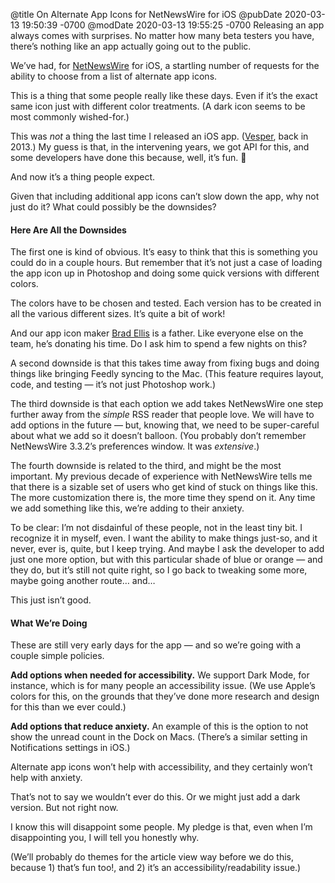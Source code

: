 @title On Alternate App Icons for NetNewsWire for iOS
@pubDate 2020-03-13 19:50:39 -0700
@modDate 2020-03-13 19:55:25 -0700
Releasing an app always comes with surprises. No matter how many beta testers you have, there’s nothing like an app actually going out to the public.

We’ve had, for [NetNewsWire](https://ranchero.com/netnewswire/) for iOS, a startling number of requests for the ability to choose from a list of alternate app icons.

This is a thing that some people really like these days. Even if it’s the exact same icon just with different color treatments. (A dark icon seems to be most commonly wished-for.)

This was *not* a thing the last time I released an iOS app. ([Vesper](https://github.com/brentsimmons/Vesper), back in 2013.) My guess is that, in the intervening years, we got API for this, and some developers have done this because, well, it’s fun. 🍕

And now it’s a thing people expect.

Given that including additional app icons can’t slow down the app, why not just do it? What could possibly be the downsides?

#### Here Are All the Downsides

The first one is kind of obvious. It’s easy to think that this is something you could do in a couple hours. But remember that it’s not just a case of loading the app icon up in Photoshop and doing some quick versions with different colors.

The colors have to be chosen and tested. Each version has to be created in all the various different sizes. It’s quite a bit of work!

And our app icon maker [Brad Ellis](https://twitter.com/bradellis) is a father. Like everyone else on the team, he’s donating his time. Do I ask him to spend a few nights on this?

A second downside is that this takes time away from fixing bugs and doing things like bringing Feedly syncing to the Mac. (This feature requires layout, code, and testing — it’s not just Photoshop work.)

The third downside is that each option we add takes NetNewsWire one step further away from the *simple* RSS reader that people love. We will have to add options in the future — but, knowing that, we need to be super-careful about what we add so it doesn’t balloon. (You probably don’t remember NetNewsWire 3.3.2’s preferences window. It was *extensive*.)

The fourth downside is related to the third, and might be the most important. My previous decade of experience with NetNewsWire tells me that there is a sizable set of users who get kind of stuck on things like this. The more customization there is, the more time they spend on it. Any time we add something like this, we’re adding to their anxiety.

To be clear: I’m not disdainful of these people, not in the least tiny bit. I recognize it in myself, even. I want the ability to make things just-so, and it never, ever is, quite, but I keep trying. And maybe I ask the developer to add just one more option, but with this particular shade of blue or orange — and they do, but it’s still not quite right, so I go back to tweaking some more, maybe going another route… and…

This just isn’t good.

#### What We’re Doing

These are still very early days for the app — and so we’re going with a couple simple policies.

<b>Add options when needed for accessibility.</b> We support Dark Mode, for instance, which is for many people an accessibility issue. (We use Apple’s colors for this, on the grounds that they’ve done more research and design for this than we ever could.)

<b>Add options that reduce anxiety.</b> An example of this is the option to not show the unread count in the Dock on Macs. (There’s a similar setting in Notifications settings in iOS.)

Alternate app icons won’t help with accessibility, and they certainly won’t help with anxiety.

That’s not to say we wouldn’t ever do this. Or we might just add a dark version. But not right now.

I know this will disappoint some people. My pledge is that, even when I’m disappointing you, I will tell you honestly why.

(We’ll probably do themes for the article view way before we do this, because 1) that’s fun too!, and 2) it’s an accessibility/readability issue.)
